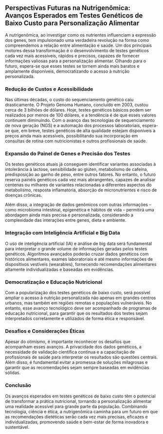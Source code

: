 
## Perspectivas Futuras na Nutrigenômica: Avanços Esperados em Testes Genéticos de Baixo Custo para Personalização Alimentar

A nutrigenômica, ao investigar como os nutrientes influenciam a expressão dos genes, tem impulsionado uma verdadeira revolução na forma como compreendemos a relação entre alimentação e saúde. Um dos principais motores dessa transformação é o desenvolvimento de testes genéticos cada vez mais acessíveis, rápidos e precisos, capazes de fornecer informações valiosas para a personalização alimentar. Olhando para o futuro, espera-se que esses testes se tornem ainda mais baratos e amplamente disponíveis, democratizando o acesso à nutrição personalizada.

### Redução de Custos e Acessibilidade

Nas últimas décadas, o custo do sequenciamento genético caiu drasticamente. O Projeto Genoma Humano, concluído em 2003, custou cerca de 3 bilhões de dólares. Hoje, testes genéticos básicos podem ser realizados por menos de 100 dólares, e a tendência é de que esses valores continuem diminuindo. Com o avanço das tecnologias de sequenciamento de nova geração (NGS) e a automação dos processos laboratoriais, espera-se que, em breve, testes genéticos de alta qualidade estejam disponíveis a preços ainda mais acessíveis, possibilitando sua incorporação em consultas de rotina com nutricionistas e outros profissionais de saúde.

### Expansão do Painel de Genes e Precisão dos Testes

Os testes genéticos atuais já conseguem identificar variantes associadas à intolerância à lactose, sensibilidade ao glúten, metabolismo de cafeína, predisposição ao ganho de peso, entre outros fatores. No entanto, o futuro reserva painéis genéticos cada vez mais abrangentes, capazes de analisar centenas ou milhares de variantes relacionadas a diferentes aspectos do metabolismo, resposta inflamatória, absorção de micronutrientes e risco de doenças crônicas.

Além disso, a integração de dados genômicos com outras informações – como microbioma intestinal, epigenética e hábitos de vida – permitirá uma abordagem ainda mais precisa e personalizada, considerando a complexidade das interações entre genes, dieta e ambiente.

### Integração com Inteligência Artificial e Big Data

O uso de inteligência artificial (IA) e análise de big data será fundamental para interpretar o grande volume de informações geradas pelos testes genéticos. Algoritmos avançados poderão cruzar dados genéticos com históricos alimentares, exames laboratoriais e até mesmo informações de dispositivos vestíveis (wearables), fornecendo recomendações alimentares altamente individualizadas e baseadas em evidências.

### Democratização e Educação Nutricional

Com a popularização dos testes genéticos de baixo custo, será possível ampliar o acesso à nutrição personalizada não apenas em grandes centros urbanos, mas também em regiões remotas e populações vulneráveis. No entanto, esse avanço tecnológico deve ser acompanhado de programas de educação nutricional, para garantir que os resultados dos testes sejam interpretados corretamente e utilizados de forma ética e responsável.

### Desafios e Considerações Éticas

Apesar do otimismo, é importante reconhecer os desafios que acompanham esses avanços. A privacidade dos dados genéticos, a necessidade de validação científica contínua e a capacitação de profissionais de saúde para interpretar os resultados são questões centrais. Além disso, é fundamental evitar a promessa de soluções milagrosas e garantir que as recomendações sejam sempre baseadas em evidências sólidas.

### Conclusão

Os avanços esperados em testes genéticos de baixo custo têm o potencial de transformar a prática nutricional, tornando a personalização alimentar uma realidade acessível para grande parte da população. Combinando tecnologia, ciência e ética, a nutrigenômica caminha para um futuro em que as recomendações dietéticas serão cada vez mais precisas, eficazes e individualizadas, promovendo saúde e bem-estar de forma inovadora e sustentável.
```
